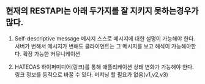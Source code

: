 ## 현재의 RESTAPI는 아래 두가지를 잘 지키지 못하는경우가 많다.

1. Self-descriptive message
메시지 스스로 메시지에 대한 설명이 가능해야 한다.
서버가 변해서 메시지가 변해도 클라이언트는 그 메시지를 보고 해석이 가능해야한다.
확장 가능한 커뮤니케이션

2. HATEOAS
하이퍼미디어(링크)를 통해 애플리케이션 상태 변화가 가능해야 한다.
링크 정보를 동적으로 바꿀 수 있다. 버저닝 할 필요가 없음(v1,v2,v3)


